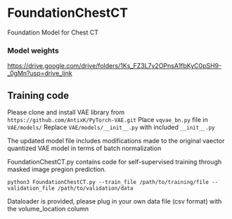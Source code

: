 # FoundationChestCT
Foundation Model for Chest CT

### Model weights 

https://drive.google.com/drive/folders/1Ks_FZ3L7v2OPnsA1fbKyC0pSH9-_0gMn?usp=drive_link

## Training code
Please clone and install VAE library from ```https://github.com/AntixK/PyTorch-VAE.git```
Place ```vqvae_bn.py``` file in ```VAE/models/```
Replace ```VAE/models/__init__.py``` with included ```__init__.py```

The updated model file includes modifications made to the original vaector quantized VAE model in terms of batch normalization

FoundationChestCT.py contains code for self-supervised training through masked image pregion prediction.

```python3 FoundationChestCT.py --train_file /path/to/training/file --validation_file /path/to/validation/data```

Dataloader is provided, please plug in your own data file (csv format) with the volume_location column

